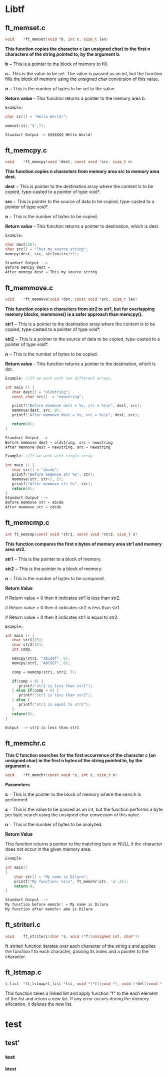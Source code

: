 # Libtf

## ft_memset.c
```c
void	*ft_memset(void *b, int c, size_t len)
```

  **This function copies the character c (an unsigned char) to the first n characters of the string pointed to, by the argument b.**
  
  **b** − This is a pointer to the block of memory to fill.
  
  **c**− This is the value to be set. The value is passed as an int, but the function fills the block of memory using the unsigned char conversion of this value.
  
  **n** − This is the number of bytes to be set to the value.
  
  **Return value** - This function returns a pointer to the memory area b.
  ```c
  Example;
  
  char str[] = "Hello World!";
  
  memset(str,'$',7);

Standart Output -> $$$$$$$ Hello World!
``` 
## ft_memcpy.c
```c
void	*ft_memcpy(void *dest, const void *src, size_t n)
```

 **This function copies n characters from memory area src to memory area dest.**
 
 **dest** − This is pointer to the destination array where the content is to be copied, type-casted to a pointer of type void*.
 
 **src** − This is pointer to the source of data to be copied, type-casted to a pointer of type void*.
 
**n** − This is the number of bytes to be copied.

 **Return value** - This function returns a pointer to destination, which is dest.
```c
Example;

char dest[50];
char src[] = "This my source string";
memcpy(dest, src, strlen(src)+1);

Standart Output -->
Before memcpy dest = 
After memcpy dest = This my source string
```
## ft_memmove.c

```c
void	*ft_memmove(void *dst, const void *src, size_t len)
```
**This function  copies n characters from str2 to str1, but for overlapping memory blocks, memmove() is a safer approach than memcpy().**

**str1** − This is a pointer to the destination array where the content is to be copied, type-casted to a pointer of type void*.

**str2** − This is a pointer to the source of data to be copied, type-casted to a pointer of type void*.

**n** − This is the number of bytes to be copied.

**Return value** - This function returns a pointer to the destination, which is dst.
```c
Example: //If we work with two different arrays. 

int main () {
   char dest[] = "oldstring";
   const char src[]  = "newstring";

   printf("Before memmove dest = %s, src = %s\n", dest, src);
   memmove(dest, src, 9);
   printf("After memmove dest = %s, src = %s\n", dest, src);

   return(0);
}

Standart Output -->
Before memmove dest = oldstring, src = newstring
After memmove dest = newstring, src = newstring
```
```c
Example: //If we work with single array. 

int main () {
   char str[] = "abcde";
   printf("Before memmove str %s", str);
   memmove(str, str+2, 2);
   printf("After memmove str %s", str);
   return(0);
}
Standart Output -->
Before memmove str = abcde
After memmove str = cdcde
```
## ft_memcmp.c

```c
int ft_memcmp(const void *str1, const void *str2, size_t n)
```
**This function compares the first n bytes of memory area str1 and memory area str2.**

**str1** − This is the pointer to a block of memory.

**str2** − This is the pointer to a block of memory.

**n** − This is the number of bytes to be compared.

**Return Value**

if Return value < 0 then it indicates str1 is less than str2.

if Return value > 0 then it indicates str2 is less than str1.

if Return value = 0 then it indicates str1 is equal to str2.

```c
Example;

int main () {
   char str1[15];
   char str2[15];
   int comp;

   memcpy(str1, "abcdef", 6);
   memcpy(str2, "ABCDEF", 6);

   comp = memcmp(str1, str2, 5);

   if(comp > 0) {
      printf("str2 is less than str1");
   } else if(comp < 0) {
      printf("str1 is less than str2");
   } else {
      printf("str1 is equal to str2");
   }
   return(0);
}

Output --> str2 is less than str1
```
## ft_memchr.c

**This C function searches for the first occurrence of the character c (an unsigned char) in the first n bytes of the string pointed to, by the argument s.**

```c
void	*ft_memchr(const void *s, int c, size_t n)
```
**Parameters**

**s** − This is the pointer to the block of memory where the search is performed.

**c** − This is the value to be passed as an int, but the function performs a byte per byte search using the unsigned char conversion of this value.

**n** − This is the number of bytes to be analyzed.

**Return Value**

This function returns a pointer to the matching byte or NULL if the character does not occur in the given memory area.

```c
Example:

int main()
{
    char str[] = "My name is Dilara";
    printf("My function: %s\n", ft_memchr(str, 'a',4));
    return 0;
}

Standart Output -->
My function before memchr: = My name is Dilara
My function after memchr= ame is Dilara
```

## ft_striteri.c

```c
void	ft_striteri(char *s, void (*f)(unsigned int, char*))
```
ft_striteri function iterates over each character of the string s and applies the function f to each character, passing its index and a pointer to the character.

## ft_lstmap.c
```c
t_list	*ft_lstmap(t_list *lst, void *(*f)(void *), void (*del)(void *))
```
This function takes a linked list and apply function "f" to the each element of the list and return a new list. If any error occurs during the memory allocation, it deletes the new list.

# test
## test'
### test
#### btest

 
